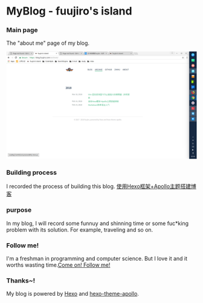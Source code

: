 # MyBlog - fuujiro's island

### Main page

The "about me" page of my blog.

![aboutme](https://github.com/fuujiro/pictures/blob/master/%E5%AF%B9%E7%BD%91%E7%AB%99%E8%BF%9B%E8%A1%8C%E5%85%A8%E6%96%B9%E4%BD%8DSEO%E4%BC%98%E5%8C%96/t_20180413224332.png)

### Building process

I recorded the process of building this blog.
[使用Hexo框架+Apollo主题搭建博客](https://blog.fuujiro.com/2018/02/14/%E4%BD%BF%E7%94%A8Hexo%E6%A1%86%E6%9E%B6-Apollo%E4%B8%BB%E9%A2%98%E6%90%AD%E5%BB%BA%E5%8D%9A%E5%AE%A2/)

### purpose

In my blog, I will record some funnuy and shinning time or some fuc*king problem with its solution. For example, traveling and so on.

### Follow me!

I'm a freshman in programming and computer science. But I love it and it worths wasting time.[Come on! Follow me!](https://github.com/fuujiro)

### Thanks~!

My blog is powered by [Hexo](https://github.com/hexojs/hexo) and [hexo-theme-apollo](https://github.com/pinggod/hexo-theme-apollo).